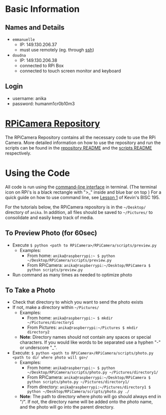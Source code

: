 # Basic Information

## Names and Details
- `emmanuelle`
    - IP: 149.130.206.37
    - must use remotely (eg. through [ssh](https://www.raspberrypi.com/documentation/computers/remote-access.html#ssh))
- `doudna`
    - IP: 149.130.206.38
    - connected to RPi Box
    - connected to touch screen monitor and keyboard

## Login
- username: anika
- password: humanm1cr0b10m3

# [RPiCamera Repository](https://github.com/Klepac-Ceraj-Lab/RPiCamera)

The RPiCamera Repository contains all the necessary code to use the RPi Camera.
More detailed information on how to use the repository and run the scripts can be found in the [repository README](https://github.com/Klepac-Ceraj-Lab/RPiCamera/blob/main/README.md) and the [scripts README](https://github.com/Klepac-Ceraj-Lab/RPiCamera/blob/main/scripts/README.md) respectively.

# Using the Code

All code is run using the [command-line interface](https://en.wikipedia.org/wiki/Command-line_interface) in terminal.
(The terminal icon on RPi's is a black rectangle with ">_" inside and blue bar on top )
For a quick guide on how to use command line, see [Lesson 1](http://bisc195.wellesley.edu/lessons/Lesson01/) of Kevin's BISC 195.

For the tutorials below, the RPiCamera repository is in the `~/Desktop/` directory of `anika`.
In addition, all files should be saved to `~/Pictures/` to consolidate and easily keep track of media.

## To Preview Photo (for 60sec)
- Execute `$ python <path to RPiCamera>/RPiCamera/scripts/preview.py`
    - Examples:
        - From home: `anika@raspberrypi:~ $ python ~/Desktop/RPiCamera/scripts/preview.py`
        - From RPiCamera: `anika@raspberrypi:~/Desktop/RPiCamera $ python scripts/preview.py`
- Run command as many times as needed to optimize photo

## To Take a Photo
- Check that directory to which you want to send the photo exists
- If not, make a directory within `~/Pictures/`
    - Examples:
        - From home: `anika@raspberrypi:~ $ mkdir ~/Pictures/directory1`
        - From Pictures: `anika@raspberrypi:~/Pictures $ mkdir directory2`
    - **Note**: Directory names should not contain any spaces or special characters. If you would like words to be separated use a hyphen "-" or underscore "_".
- Execute: `$ python <path to RPiCamera>/RPiCamera/scripts/photo.py <path to dir where photo will go>/`
    - Examples:
        - From home: `anika@raspberrypi:~ $ python ~/Desktop/RPiCamera/scripts/photo.py ~/Pictures/directory1/`
        - From RPiCamera: `anika@raspberrypi:~/Desktop/RPiCamera $ python scripts/photo.py ~/Pictures/directory1/`
        - From directory: `anika@raspberrypi:~/Pictures/directory1 $ python ~/Desktop/RPiCamera/scripts/photo.py ./`
    - **Note**: The path to directory where photo will go should always end in "/". If not, the directory name will be added onto the photo name, and the photo will go into the parent directory.